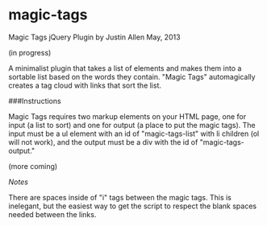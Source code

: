 magic-tags
==========

Magic Tags jQuery Plugin
by Justin Allen
May, 2013

(in progress)

A minimalist plugin that takes a list of elements and makes them into a sortable list based on the words they contain. "Magic Tags" automagically creates a tag cloud with links that sort the list. 

###Instructions

Magic Tags requires two markup elements on your HTML page, one for input (a list to sort) and one for output (a place to put the magic tags). The input must be a ul element with an id of "magic-tags-list" with li children (ol will not work), and the output must be a div with the id of "magic-tags-output." 

(more coming)



*Notes*

There are spaces inside of "i" tags between the magic tags. This is inelegant, but the easiest way to get the script to respect the blank spaces needed between the links.